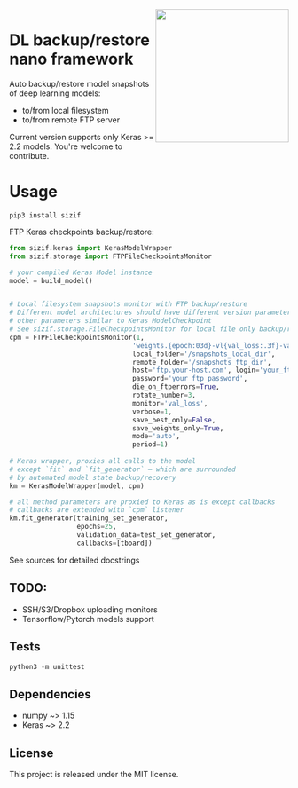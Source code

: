 
<image src="https://github.com/aristofun/sizif/raw/master/pic.png" align="right" width=240 />

# DL backup/restore nano framework

Auto backup/restore model snapshots of deep learning models:

- to/from local filesystem
- to/from remote FTP server

Current version supports only Keras >= 2.2 models. You're welcome to contribute.


# Usage

```commandline
pip3 install sizif
```

FTP Keras checkpoints backup/restore: 

```python
from sizif.keras import KerasModelWrapper
from sizif.storage import FTPFileCheckpointsMonitor

# your compiled Keras Model instance
model = build_model()  


# Local filesystem snapshots monitor with FTP backup/restore 
# Different model architectures should have different version parameter
# other parameters similar to Keras ModelCheckpoint
# See sizif.storage.FileCheckpointsMonitor for local file only backup/restore 
cpm = FTPFileCheckpointsMonitor(1,
                               'weights.{epoch:03d}-vl{val_loss:.3f}-va{val_acc:.3f}.hdf5',
                               local_folder='/snapshots_local_dir',
                               remote_folder='/snapshots_ftp_dir',
                               host='ftp.your-host.com', login='your_ftp_login',
                               password='your_ftp_password',
                               die_on_ftperrors=True,
                               rotate_number=3,
                               monitor='val_loss',
                               verbose=1,
                               save_best_only=False,
                               save_weights_only=True,
                               mode='auto',
                               period=1)
                               
# Keras wrapper, proxies all calls to the model
# except `fit` and `fit_generator` — which are surrounded 
# by automated model state backup/recovery   
km = KerasModelWrapper(model, cpm)

# all method parameters are proxied to Keras as is except callbacks
# callbacks are extended with `cpm` listener 
km.fit_generator(training_set_generator,
                 epochs=25,
                 validation_data=test_set_generator,
                 callbacks=[tboard])
``` 

See sources for detailed docstrings

## TODO: 
- SSH/S3/Dropbox uploading monitors
- Tensorflow/Pytorch models support

## Tests

```commandline
python3 -m unittest 
```

## Dependencies
- numpy ~> 1.15
- Keras ~> 2.2

## License

This project is released under the MIT license.
